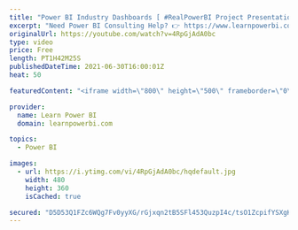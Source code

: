 ```yaml
---
title: "Power BI Industry Dashboards [ #RealPowerBI Project Presentations ] ▶️ REPLAY Jun 24th Event"
excerpt: "Need Power BI Consulting Help? 👉 https://www.learnpowerbi.com/consulting  Want to explore our Power BI Training Programs? 👉 https://www.learnpowerbi.com/training    ==Table of Contents==  00:00 Introduction  01:13 Start 11:06 Community Building Organization, Ohio by Andrew Alli 24:48 Emergency Medical"
originalUrl: https://youtube.com/watch?v=4RpGjAdA0bc
type: video
price: Free
length: PT1H42M25S
publishedDateTime: 2021-06-30T16:00:01Z
heat: 50

featuredContent: "<iframe width=\"800\" height=\"500\" frameborder=\"0\" src=\"https://www.youtube.com/embed/4RpGjAdA0bc\" allow=\"accelerometer; autoplay; encrypted-media; gyroscope; picture-in-picture\" allowfullscreen></iframe>"

provider:
  name: Learn Power BI
  domain: learnpowerbi.com

topics:
  - Power BI

images:
  - url: https://i.ytimg.com/vi/4RpGjAdA0bc/hqdefault.jpg
    width: 480
    height: 360
    isCached: true

secured: "D5D53Q1FZc6WQg7Fv0yyXG/rGjxqn2tB5SFl453QuzpI4c/tsO1ZcpifYSXgKlfaM3unH+zIn3yBLhFB8Bjg1eJiX8sjeao+KKl5BxHzQ9z+hq3b+hDi7YARiX0iT8hl/xdOyKmBPCaod+uZg5Ml7EQczYr88xverdB4y5m59ol0E+eVUd3ttM71HtGIkpUiG3CAuOGK+XmqZI7H4uiP5SL8PtqREI7SkJlwcpyygzTCfsg8OqIALBx41bUuNZGjf+1lTheOfwgb0SDcPUaZa9HU4pbEBaDQII+pbfAyOGz9kM+wqa9FjUCNzcKpqMr6YfzVKzJEiyV2uUjZbBW1xOki+SsZhF/qIFz1tlPg3ncZKy+jaq8mPVL+rtEkgHpDyn26zHs8jZz0kAaht5nV2afnKzZXIR8WsSMPJsKBeVA=;ZprCMsQglhPZnv/drbRg7A=="
---
```


